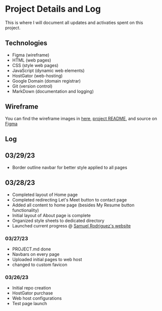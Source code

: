 # Project Details and Log

This is where I will document all updates and activaties spent on this project.

## Technologies

- Figma (wireframe)
- HTML (web pages)
- CSS (style web pages)
- JavaScript (dynamic web elements)
- HostGator (web-hosting)
- Google Domain (domain registrar)
- Git (version control)
- MarkDown (documentation and logging)

## Wireframe

You can find the wireframe images in [here](/src/website-wireframe), [project README](/PROJECT.md), and source on [Figma](https://www.figma.com/file/pOdg3dZr8M7XMdmOCiVr8D/engrc3025-website-?node-id=7%3A169&t=qYHRMCkjuEtKA4CD-1)

## Log

## 03/29/23

- Border outline navbar for better style applied to all pages

## 03/28/23

- Completed layout of Home page
- Completed redirecting Let's Meet button to contact page
- Added all content to home page (besides My Resume button functionality)
- Initial layout of About page is complete
- Organized style sheets to dedicated directory
- Launched current progress @ [Samuel Rodriguez's website](https://www.thesamrodriguez.com)

### 03/27/23

- PROJECT.md done
- Navbars on every page
- Uploaded initial pages to web host
- changed to custom favicon

### 03/26/23

- Initial repo creation
- HostGator purchase
- Web host configurations
- Test page launch
